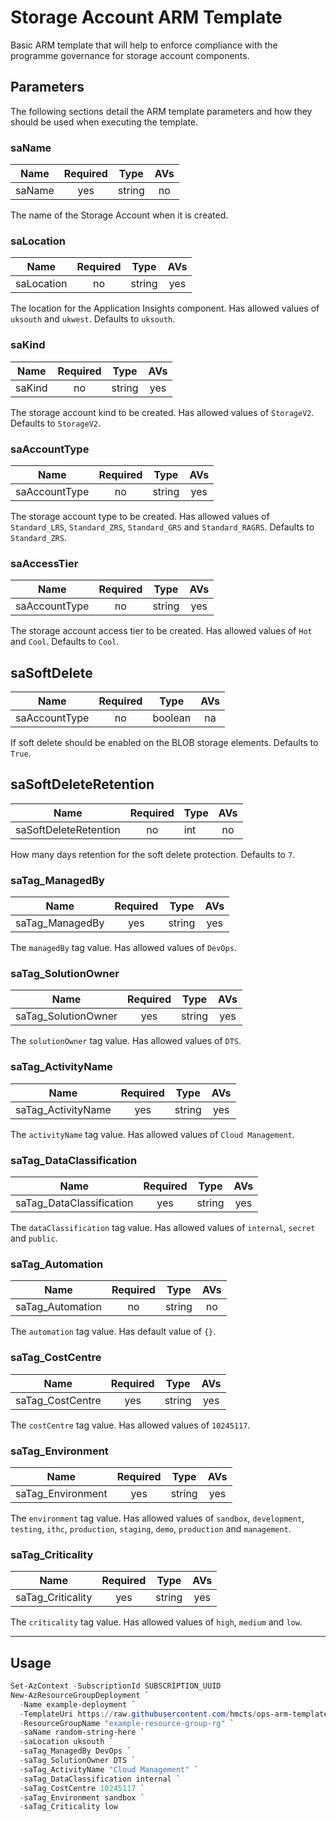 # Storage Account ARM Template

Basic ARM template that will help to enforce compliance with the programme
governance for storage account components.

## Parameters

The following sections detail the ARM template parameters and how they should
be used when executing the template.

### saName

| Name                     | Required | Type    | AVs |
| ------------------------ |:--------:| ------- |:---:|
| saName                   | yes      | string  | no  |

The name of the Storage Account when it is created.

### saLocation

| Name                     | Required | Type    | AVs |
| ------------------------ |:--------:| ------- |:---:|
| saLocation               | no       | string  | yes |

The location for the Application Insights component. Has allowed values of
`uksouth` and `ukwest`. Defaults to `uksouth`.

### saKind

| Name                     | Required | Type    | AVs |
| ------------------------ |:--------:| ------- |:---:|
| saKind                   | no       | string  | yes |

The storage account kind to be created. Has allowed values of `StorageV2`.
Defaults to `StorageV2`.

### saAccountType

| Name                     | Required | Type    | AVs |
| ------------------------ |:--------:| ------- |:---:|
| saAccountType            | no       | string  | yes |

The storage account type to be created. Has allowed values of `Standard_LRS`,
`Standard_ZRS`, `Standard_GRS` and `Standard_RAGRS`. Defaults to `Standard_ZRS`.

### saAccessTier

| Name                     | Required | Type    | AVs |
| ------------------------ |:--------:| ------- |:---:|
| saAccountType            | no       | string  | yes |

The storage account access tier to be created. Has allowed values of `Hot` and
`Cool`. Defaults to `Cool`.

## saSoftDelete

| Name                     | Required | Type    | AVs |
| ------------------------ |:--------:| ------- |:---:|
| saAccountType            | no       | boolean | na  |

If soft delete should be enabled on the BLOB storage elements. Defaults to
`True`.

## saSoftDeleteRetention

| Name                     | Required | Type    | AVs |
| ------------------------ |:--------:| ------- |:---:|
| saSoftDeleteRetention    | no       | int     | no  |

How many days retention for the soft delete protection. Defaults to `7`.

### saTag_ManagedBy

| Name                     | Required | Type    | AVs |
| ------------------------ |:--------:| ------- |:---:|
| saTag_ManagedBy          | yes      | string  | yes |

The `managedBy` tag value. Has allowed values of `DevOps`.

### saTag_SolutionOwner

| Name                     | Required | Type    | AVs |
| ------------------------ |:--------:| ------- |:---:|
| saTag_SolutionOwner      | yes      | string  | yes |

The `solutionOwner` tag value. Has allowed values of `DTS`.

### saTag_ActivityName

| Name                     | Required | Type    | AVs |
| ------------------------ |:--------:| ------- |:---:|
| saTag_ActivityName       | yes      | string  | yes |

The `activityName` tag value. Has allowed values of `Cloud Management`.

### saTag_DataClassification

| Name                     | Required | Type    | AVs |
| ------------------------ |:--------:| ------- |:---:|
| saTag_DataClassification | yes      | string  | yes |

The `dataClassification` tag value. Has allowed values of `internal`, `secret`
and `public`.

### saTag_Automation

| Name                     | Required | Type    | AVs |
| ------------------------ |:--------:| ------- |:---:|
| saTag_Automation         | no       | string  | no  |

The `automation` tag value. Has default value of `{}`.

### saTag_CostCentre

| Name                     | Required | Type    | AVs |
| ------------------------ |:--------:| ------- |:---:|
| saTag_CostCentre         | yes      | string  | yes |

The `costCentre` tag value. Has allowed values of `10245117`.

### saTag_Environment

| Name                     | Required | Type    | AVs |
| ------------------------ |:--------:| ------- |:---:|
| saTag_Environment        | yes      | string  | yes |

The `environment` tag value. Has allowed values of `sandbox`, `development`,
`testing`, `ithc`, `production`, `staging`, `demo`, `production` and
`management`.

### saTag_Criticality

| Name                     | Required | Type    | AVs |
| ------------------------ |:--------:| ------- |:---:|
| saTag_Criticality        | yes      | string  | yes |

The `criticality` tag value. Has allowed values of `high`, `medium` and `low`.

---

## Usage

```powershell
Set-AzContext -SubscriptionId SUBSCRIPTION_UUID
New-AzResourceGroupDeployment `
  -Name example-deployment `
  -TemplateUri https://raw.githubusercontent.com/hmcts/ops-arm-templates/master/storage-account/template.json `
  -ResourceGroupName "example-resource-group-rg" `
  -saName random-string-here `
  -saLocation uksouth `
  -saTag_ManagedBy DevOps `
  -saTag_SolutionOwner DTS `
  -saTag_ActivityName "Cloud Management" `
  -saTag_DataClassification internal `
  -saTag_CostCentre 10245117 `
  -saTag_Environment sandbox `
  -saTag_Criticality low
```
